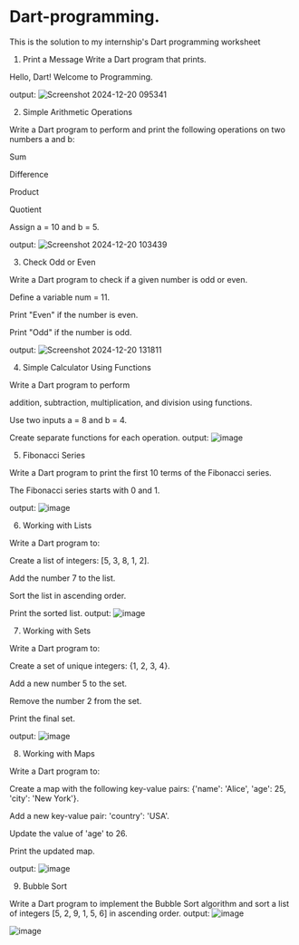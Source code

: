 # Dart-programming.
This is the solution to my internship's Dart programming worksheet

1. Print a Message
Write a Dart program that prints.

Hello, Dart! Welcome to Programming.

output:
![Screenshot 2024-12-20 095341](https://github.com/user-attachments/assets/645dc27d-7a53-44b4-9505-a8c41cbebc89)

2. Simple Arithmetic Operations
 
Write a Dart program to perform and print the following operations on two numbers a and b:

Sum

Difference

Product

Quotient

Assign a = 10 and b = 5.

output:
![Screenshot 2024-12-20 103439](https://github.com/user-attachments/assets/49467fb4-0ccc-48f3-860b-63420db8f086)

3. Check Odd or Even
   
Write a Dart program to check if a given number is odd or even.

Define a variable num = 11.

Print "Even" if the number is even.

Print "Odd" if the number is odd.

output:
![Screenshot 2024-12-20 131811](https://github.com/user-attachments/assets/32202be4-cd54-421a-89c5-12a854eb30ca)

4. Simple Calculator Using Functions
   
Write a Dart program to perform

 addition, subtraction, multiplication, and division using functions.

Use two inputs a = 8 and b = 4.

Create separate functions for each operation.
output:
![image](https://github.com/user-attachments/assets/5e9be903-9ac2-4d98-8884-6882aa29e996)


5. Fibonacci Series
   
Write a Dart program to print the first 10 terms of the Fibonacci series.

The Fibonacci series starts with 0 and 1.

output:
![image](https://github.com/user-attachments/assets/8bc366f9-d18b-4024-ac43-a31146898dd0)

6. Working with Lists
   
Write a Dart program to:

Create a list of integers: [5, 3, 8, 1, 2].

Add the number 7 to the list.

Sort the list in ascending order.

Print the sorted list.
output:
![image](https://github.com/user-attachments/assets/e55d36ca-dd2c-4527-9d72-d2dc0811c485)

7. Working with Sets
   
Write a Dart program to:

Create a set of unique integers: {1, 2, 3, 4}.

Add a new number 5 to the set.

Remove the number 2 from the set.

Print the final set.

output:
![image](https://github.com/user-attachments/assets/b8eb8faf-279c-4f71-844f-6d7a6a316641)


8. Working with Maps
   
Write a Dart program to:

Create a map with the following key-value pairs: {'name': 'Alice', 'age': 25, 'city': 'New York'}.

Add a new key-value pair: 'country': 'USA'.

Update the value of 'age' to 26.

Print the updated map.

output:
![image](https://github.com/user-attachments/assets/f4c2d8d9-21c3-4175-8e00-c3451a49cd87)

9. Bubble Sort
    
Write a Dart program to implement the Bubble Sort algorithm and sort a list of integers [5, 2, 9, 1, 5, 6] in ascending order.
output:
![image](https://github.com/user-attachments/assets/5e376a3c-64a4-4ace-99bd-d92cc7350d17)

![image](https://github.com/user-attachments/assets/09c62bc3-7aa0-47fd-9e47-f5678793ee10)



















